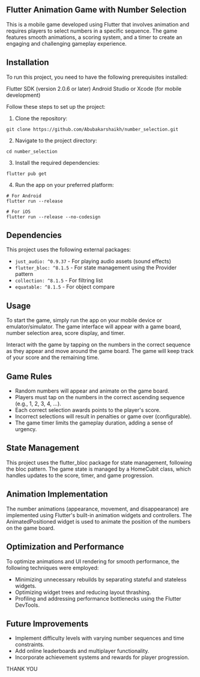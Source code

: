 ## Flutter Animation Game with Number Selection
This is a mobile game developed using Flutter that involves animation and requires players to select numbers in a specific sequence. The game features smooth animations, a scoring system, and a timer to create an engaging and challenging gameplay experience.

## Installation
To run this project, you need to have the following prerequisites installed:

Flutter SDK (version 2.0.6 or later)
Android Studio or Xcode (for mobile development)

Follow these steps to set up the project:

1. Clone the repository:
```
git clone https://github.com/Abubakarshaikh/number_selection.git
```

2. Navigate to the project directory:

```
cd number_selection
```
3. Install the required dependencies:
```
flutter pub get
```
4. Run the app on your preferred platform:
```
# For Android
flutter run --release

# For iOS
flutter run --release --no-codesign
```
## Dependencies
This project uses the following external packages:

- `just_audio: ^0.9.37` - For playing audio assets (sound effects)
- `flutter_bloc: ^8.1.5` - For state management using the Provider pattern
- `collection: ^8.1.5` - For filtring list
- `equatable: ^8.1.5` - For object compare

## Usage
To start the game, simply run the app on your mobile device or emulator/simulator. The game interface will appear with a game board, number selection area, score display, and timer.

Interact with the game by tapping on the numbers in the correct sequence as they appear and move around the game board. The game will keep track of your score and the remaining time.

## Game Rules

- Random numbers will appear and animate on the game board.
- Players must tap on the numbers in the correct ascending sequence (e.g., 1, 2, 3, 4, ...).
- Each correct selection awards points to the player's score.
- Incorrect selections will result in penalties or game over (configurable).
- The game timer limits the gameplay duration, adding a sense of urgency.


## State Management
This project uses the flutter_bloc package for state management, following the bloc pattern. The game state is managed by a HomeCubit class, which handles updates to the score, timer, and game progression.

## Animation Implementation
The number animations (appearance, movement, and disappearance) are implemented using Flutter's built-in animation widgets and controllers. The AnimatedPositioned widget is used to animate the position of the numbers on the game board.


## Optimization and Performance
To optimize animations and UI rendering for smooth performance, the following techniques were employed:

- Minimizing unnecessary rebuilds by separating stateful and stateless widgets.
- Optimizing widget trees and reducing layout thrashing.
- Profiling and addressing performance bottlenecks using the Flutter DevTools.

## Future Improvements

- Implement difficulty levels with varying number sequences and time constraints.
- Add online leaderboards and multiplayer functionality.
- Incorporate achievement systems and rewards for player progression.

THANK YOU